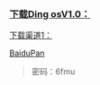 <a href="/go/download/v1-0.html">

### 下载Ding osV1.0：

下载渠道1：

[BaiduPan](//pan.baidu.com/s/1G02hjThO38XhcxoEGCakqw)

 >密码：6fmu
